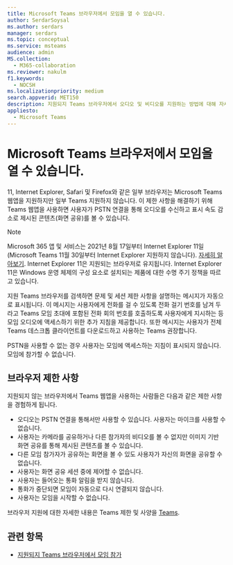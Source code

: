 ```yaml
---
title: Microsoft Teams 브라우저에서 모임을 열 수 있습니다.
author: SerdarSoysal
ms.author: serdars
manager: serdars
ms.topic: conceptual
ms.service: msteams
audience: admin
MS.collection:
  - M365-collaboration
ms.reviewer: nakulm
f1.keywords:
  - NOCSH
ms.localizationpriority: medium
search.appverid: MET150
description: 지원되지 Teams 브라우저에서 오디오 및 비디오를 지원하는 방법에 대해 자세히 알아보습니다.
appliesto:
  - Microsoft Teams
---
```


# <a name="microsoft-teams-meetings-on-unsupported-browsers"></a>Microsoft Teams 브라우저에서 모임을 열 수 있습니다.

11, Internet Explorer, Safari 및 Firefox와 같은 일부 브라우저는 Microsoft Teams 웹앱을 지원하지만 일부 Teams 지원하지 않습니다. 이 제한 사항을 해결하기 위해 Teams 웹앱을 사용하면 사용자가 PSTN 연결을 통해 오디오를 수신하고 표시 속도 감소로 제시된 콘텐츠(화면 공유)를 볼 수 있습니다.

> [!Note]
> Microsoft 365 앱 및 서비스는 2021년 8월 17일부터 Internet Explorer 11일(Microsoft Teams 11월 30일부터 Internet Explorer 지원하지 않습니다). [자세히 알아보기](https://aka.ms/AA97tsw). Internet Explorer 11은 지원되는 브라우저로 유지됩니다. Internet Explorer 11은 Windows 운영 체제의 구성 요소로 설치되는 제품에 대한 수명 주기 정책을 [](/lifecycle/faq/internet-explorer-microsoft-edge) 따르고 있습니다.

지원 Teams 브라우저를 검색하면 문제 및 세션 제한 사항을 설명하는 메시지가 자동으로 표시됩니다. 이 메시지는 사용자에게 전화를 걸 수 있도록 전화 걸기 번호를 남겨 두라고 Teams 모임 초대에 포함된 전화 회의 번호를 호출하도록 사용자에게 지시하는 등 모임 오디오에 액세스하기 위한 추가 지침을 제공합니다. 또한 메시지는 사용자가 전체 Teams 데스크톱 클라이언트를 다운로드하고 사용하는 [](https://teams.microsoft.com/downloads) Teams 권장합니다.

PSTN을 사용할 수 없는 경우 사용자는 모임에 액세스하는 지침이 표시되지 않습니다. 모임에 참가할 수 없습니다.

## <a name="browser-limitations"></a>브라우저 제한 사항

지원되지 않는 브라우저에서 Teams 웹앱을 사용하는 사람들은 다음과 같은 제한 사항을 경험하게 됩니다.

- 오디오는 PSTN 연결을 통해서만 사용할 수 있습니다. 사용자는 마이크를 사용할 수 없습니다.
- 사용자는 카메라를 공유하거나 다른 참가자의 비디오를 볼 수 없지만 이미지 기반 화면 공유를 통해 제시된 콘텐츠를 볼 수 있습니다.
- 다른 모임 참가자가 공유하는 화면을 볼 수 있도 사용자가 자신의 화면을 공유할 수 없습니다.
- 사용자는 화면 공유 세션 중에 제어할 수 없습니다.
- 사용자는 들어오는 통화 알림을 받지 않습니다.
- 통화가 중단되면 모임이 자동으로 다시 연결되지 않습니다.
- 사용자는 모임을 시작할 수 없습니다.

브라우저 지원에 대한 자세한 내용은 Teams 제한 및 사양을 [Teams](./limits-specifications-teams.md#browsers).

## <a name="related-topics"></a>관련 항목

- [지원되지 Teams 브라우저에서 모임 참가](https://support.office.com/article/daafdd3c-ac7a-4855-871b-9113bad15907)